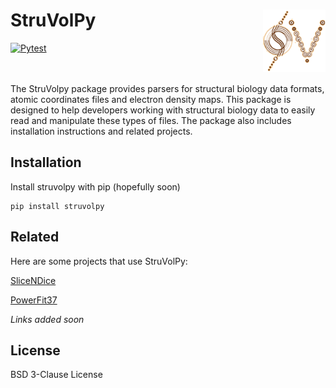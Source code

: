 
# StruVolPy <img src="https://github.com/hllelli2/struvolpy/blob/main/.logo.png" width="100" align="right">

[![Pytest](https://github.com/hllelli2/struvolpy/actions/workflows/run_test.yml/badge.svg)](https://github.com/hllelli2/struvolpy/actions/workflows/run_test.yml?event=push)


\
\
The StruVolpy package provides parsers for structural biology data formats, atomic coordinates files and electron density maps. This package is designed to help developers working with structural biology data to easily read and manipulate these types of files. The package also includes installation instructions and related projects.






## Installation

Install struvolpy with pip (hopefully soon)

```
pip install struvolpy
```
    
## Related

Here are some projects that use StruVolPy:


[SliceNDice]()

[PowerFit37]()

*Links added soon*


## License

BSD 3-Clause License

